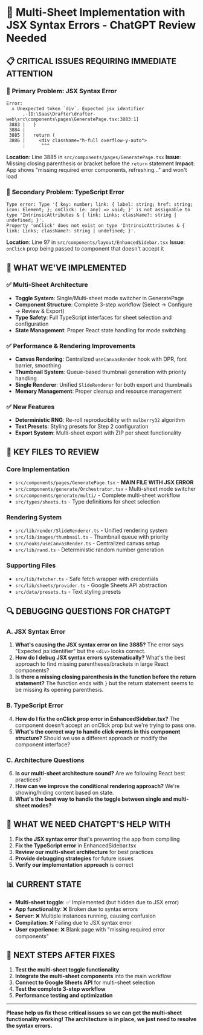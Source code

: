 # 🚀 Multi-Sheet Implementation with JSX Syntax Errors - ChatGPT Review Needed

## 📋 **CRITICAL ISSUES REQUIRING IMMEDIATE ATTENTION**

### 🚨 **Primary Problem: JSX Syntax Error**
```
Error: 
  x Unexpected token `div`. Expected jsx identifier
      ,-[D:\Saas\Drafter\drafter-web\src\components\pages\GeneratePage.tsx:3883:1]
 3883 |   }
 3884 | 
 3885 |   return (
 3886 |     <div className="h-full overflow-y-auto">
      :      ^^^
```

**Location**: Line 3885 in `src/components/pages/GeneratePage.tsx`
**Issue**: Missing closing parenthesis or bracket before the `return` statement
**Impact**: App shows "missing required error components, refreshing..." and won't load

### 🚨 **Secondary Problem: TypeScript Error**
```
Type error: Type '{ key: number; link: { label: string; href: string; icon: Element; }; onClick: (e: any) => void; }' is not assignable to type 'IntrinsicAttributes & { link: Links; className?: string | undefined; }'.
Property 'onClick' does not exist on type 'IntrinsicAttributes & { link: Links; className?: string | undefined; }'.
```

**Location**: Line 97 in `src/components/layout/EnhancedSidebar.tsx`
**Issue**: `onClick` prop being passed to component that doesn't accept it

## 🎯 **WHAT WE'VE IMPLEMENTED**

### ✅ **Multi-Sheet Architecture**
- **Toggle System**: Single/Multi-sheet mode switcher in GeneratePage
- **Component Structure**: Complete 3-step workflow (Select → Configure → Review & Export)
- **Type Safety**: Full TypeScript interfaces for sheet selection and configuration
- **State Management**: Proper React state handling for mode switching

### ✅ **Performance & Rendering Improvements**
- **Canvas Rendering**: Centralized `useCanvasRender` hook with DPR, font barrier, smoothing
- **Thumbnail System**: Queue-based thumbnail generation with priority handling
- **Single Renderer**: Unified `SlideRenderer` for both export and thumbnails
- **Memory Management**: Proper cleanup and resource management

### ✅ **New Features**
- **Deterministic RNG**: Re-roll reproducibility with `mulberry32` algorithm
- **Text Presets**: Styling presets for Step 2 configuration
- **Export System**: Multi-sheet export with ZIP per sheet functionality

## 📁 **KEY FILES TO REVIEW**

### **Core Implementation**
- `src/components/pages/GeneratePage.tsx` - **MAIN FILE WITH JSX ERROR**
- `src/components/generate/Orchestrator.tsx` - Multi-sheet mode switcher
- `src/components/generate/multi/` - Complete multi-sheet workflow
- `src/types/sheets.ts` - Type definitions for sheet selection

### **Rendering System**
- `src/lib/render/SlideRenderer.ts` - Unified rendering system
- `src/lib/images/thumbnail.ts` - Thumbnail queue with priority
- `src/hooks/useCanvasRender.ts` - Centralized canvas setup
- `src/lib/rand.ts` - Deterministic random number generation

### **Supporting Files**
- `src/lib/fetcher.ts` - Safe fetch wrapper with credentials
- `src/lib/sheets/provider.ts` - Google Sheets API abstraction
- `src/data/presets.ts` - Text styling presets

## 🔍 **DEBUGGING QUESTIONS FOR CHATGPT**

### **A. JSX Syntax Error**
1. **What's causing the JSX syntax error on line 3885?** The error says "Expected jsx identifier" but the `<div>` looks correct.
2. **How do I debug JSX syntax errors systematically?** What's the best approach to find missing parentheses/brackets in large React components?
3. **Is there a missing closing parenthesis in the function before the return statement?** The function ends with `}` but the return statement seems to be missing its opening parenthesis.

### **B. TypeScript Error**
4. **How do I fix the onClick prop error in EnhancedSidebar.tsx?** The component doesn't accept an onClick prop but we're trying to pass one.
5. **What's the correct way to handle click events in this component structure?** Should we use a different approach or modify the component interface?

### **C. Architecture Questions**
6. **Is our multi-sheet architecture sound?** Are we following React best practices?
7. **How can we improve the conditional rendering approach?** We're showing/hiding content based on state.
8. **What's the best way to handle the toggle between single and multi-sheet modes?**

## 🎯 **WHAT WE NEED CHATGPT'S HELP WITH**

1. **Fix the JSX syntax error** that's preventing the app from compiling
2. **Fix the TypeScript error** in EnhancedSidebar.tsx
3. **Review our multi-sheet architecture** for best practices
4. **Provide debugging strategies** for future issues
5. **Verify our implementation approach** is correct

## 📊 **CURRENT STATE**

- **Multi-sheet toggle**: ✅ Implemented (but hidden due to JSX error)
- **App functionality**: ❌ Broken due to syntax errors
- **Server**: ❌ Multiple instances running, causing confusion
- **Compilation**: ❌ Failing due to JSX syntax error
- **User experience**: ❌ Blank page with "missing required error components"

## 🚀 **NEXT STEPS AFTER FIXES**

1. **Test the multi-sheet toggle functionality**
2. **Integrate the multi-sheet components** into the main workflow
3. **Connect to Google Sheets API** for multi-sheet selection
4. **Test the complete 3-step workflow**
5. **Performance testing and optimization**

---

**Please help us fix these critical issues so we can get the multi-sheet functionality working! The architecture is in place, we just need to resolve the syntax errors.**